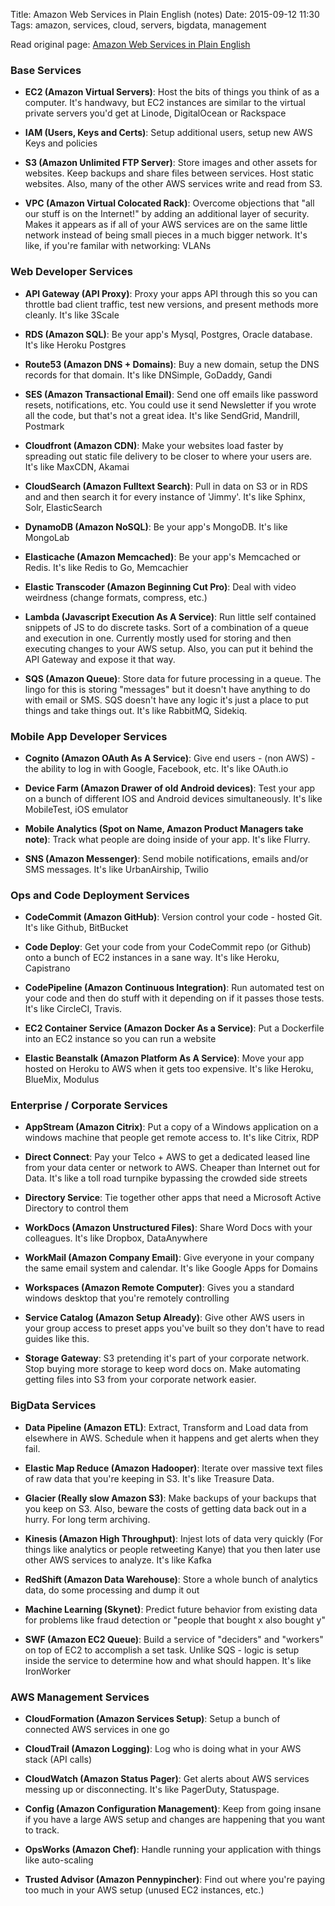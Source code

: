 Title: Amazon Web Services in Plain English (notes)
Date: 2015-09-12 11:30
Tags: amazon, services, cloud, servers, bigdata, management

Read original page: [Amazon Web Services in Plain English](https://www.expeditedssl.com/aws-in-plain-english)


### Base Services

- **EC2 (Amazon Virtual Servers)**: Host the bits of things you think of as a computer. It's handwavy, but EC2 
instances are similar to the virtual private servers you'd get at Linode, DigitalOcean or Rackspace

- **IAM (Users, Keys and Certs)**: Setup additional users, setup new AWS Keys and policies

- **S3 (Amazon Unlimited FTP Server)**: Store images and other assets for websites. Keep backups and share 
files between services. Host static websites. Also, many of the other AWS services write and read from S3.

- **VPC (Amazon Virtual Colocated Rack)**: Overcome objections that "all our stuff is on the Internet!" by 
adding an additional layer of security. Makes it appears as if all of your AWS services are on the same 
little network instead of being small pieces in a much bigger network. It's like, if you're familar with networking: VLANs


### Web Developer Services

- **API Gateway (API Proxy)**: Proxy your apps API through this so you can throttle bad client traffic, test 
new versions, and present methods more cleanly. It's like 3Scale

- **RDS (Amazon SQL)**: Be your app's Mysql, Postgres, Oracle database. It's like Heroku Postgres

- **Route53 (Amazon DNS + Domains)**: Buy a new domain, setup the DNS records for that domain. It's like DNSimple, GoDaddy, Gandi

- **SES (Amazon Transactional Email)**: Send one off emails like password resets, notifications, etc. You could use it send 
Newsletter if you wrote all the code, but that's not a great idea. It's like SendGrid, Mandrill, Postmark

- **Cloudfront (Amazon CDN)**: Make your websites load faster by spreading out static file delivery to be closer to where your 
users are. It's like MaxCDN, Akamai

- **CloudSearch (Amazon Fulltext Search)**: Pull in data on S3 or in RDS and and then search it for every instance of 'Jimmy'. 
It's like Sphinx, Solr, ElasticSearch

- **DynamoDB (Amazon NoSQL)**: Be your app's MongoDB. It's like MongoLab

- **Elasticache (Amazon Memcached)**: Be your app's Memcached or Redis. It's like Redis to Go, Memcachier

- **Elastic Transcoder (Amazon Beginning Cut Pro)**: Deal with video weirdness (change formats, compress, etc.) 

- **Lambda (Javascript Execution As A Service)**: Run little self contained snippets of JS to do discrete tasks. Sort of 
a combination of a queue and execution in one. Currently mostly used for storing and then executing changes to your 
AWS setup. Also, you can put it behind the API Gateway and expose it that way.

- **SQS (Amazon Queue)**: Store data for future processing in a queue. The lingo for this is storing "messages" 
but it doesn't have anything to do with email or SMS. SQS doesn't have any logic it's just a place to put things and 
take things out. It's like RabbitMQ, Sidekiq.


### Mobile App Developer Services

- **Cognito (Amazon OAuth As A Service)**: Give end users - (non AWS) - the ability to log in with Google, Facebook, etc. 
It's like OAuth.io

- **Device Farm (Amazon Drawer of old Android devices)**: Test your app on a bunch of different IOS and Android devices simultaneously. 
It's like MobileTest, iOS emulator

- **Mobile Analytics (Spot on Name, Amazon Product Managers take note)**: Track what people are doing inside of your app. It's like Flurry.

- **SNS (Amazon Messenger)**: Send mobile notifications, emails and/or SMS messages. It's like UrbanAirship, Twilio


### Ops and Code Deployment Services

- **CodeCommit (Amazon GitHub)**: Version control your code - hosted Git. It's like Github, BitBucket

- **Code Deploy**: Get your code from your CodeCommit repo (or Github) onto a bunch of EC2 instances in a sane way. 
It's like Heroku, Capistrano

- **CodePipeline (Amazon Continuous Integration)**: Run automated test on your code and then do stuff with it depending on if 
it passes those tests. It's like CircleCI, Travis.

- **EC2 Container Service (Amazon Docker As a Service)**: Put a Dockerfile into an EC2 instance so you can run a website

- **Elastic Beanstalk (Amazon Platform As A Service)**: Move your app hosted on Heroku to AWS when it gets too expensive. 
It's like Heroku, BlueMix, Modulus


### Enterprise / Corporate Services

- **AppStream (Amazon Citrix)**: Put a copy of a Windows application on a windows machine that people get remote access to. 
It's like Citrix, RDP

- **Direct Connect**: Pay your Telco + AWS to get a dedicated leased line from your data center or network to AWS. Cheaper than 
Internet out for Data. It's like a toll road turnpike bypassing the crowded side streets

- **Directory Service**: Tie together other apps that need a Microsoft Active Directory to control them

- **WorkDocs (Amazon Unstructured Files)**: Share Word Docs with your colleagues. It's like Dropbox, DataAnywhere

- **WorkMail (Amazon Company Email)**: Give everyone in your company the same email system and calendar. It's like
Google Apps for Domains

- **Workspaces (Amazon Remote Computer)**: Gives you a standard windows desktop that you're remotely controlling

- **Service Catalog (Amazon Setup Already)**: Give other AWS users in your group access to preset apps you've built so they 
don't have to read guides like this. 

- **Storage Gateway**: S3 pretending it's part of your corporate network. Stop buying more storage to keep word docs on. 
Make automating getting files into S3 from your corporate network easier.


### BigData Services

- **Data Pipeline (Amazon ETL)**: Extract, Transform and Load data from elsewhere in AWS. Schedule when it happens and 
get alerts when they fail.

- **Elastic Map Reduce (Amazon Hadooper)**: Iterate over massive text files of raw data that you're keeping in S3. It's like
Treasure Data.

- **Glacier (Really slow Amazon S3)**: Make backups of your backups that you keep on S3. Also, beware the costs of getting 
data back out in a hurry. For long term archiving.

- **Kinesis (Amazon High Throughput)**: Injest lots of data very quickly (For things like analytics or people retweeting Kanye) 
that you then later use other AWS services to analyze. It's like Kafka

- **RedShift (Amazon Data Warehouse)**: Store a whole bunch of analytics data, do some processing and dump it out

- **Machine Learning (Skynet)**: Predict future behavior from existing data for problems like fraud detection or "people that 
bought x also bought y"

- **SWF (Amazon EC2 Queue)**: Build a service of "deciders" and "workers" on top of EC2 to accomplish a set task. Unlike 
SQS - logic is setup inside the service to determine how and what should happen. It's like IronWorker


### AWS Management Services

- **CloudFormation (Amazon Services Setup)**: Setup a bunch of connected AWS services in one go

- **CloudTrail (Amazon Logging)**: Log who is doing what in your AWS stack (API calls)

- **CloudWatch (Amazon Status Pager)**: Get alerts about AWS services messing up or disconnecting. It's like PagerDuty, Statuspage.

- **Config (Amazon Configuration Management)**: Keep from going insane if you have a large AWS setup and changes are happening 
that you want to track.

- **OpsWorks (Amazon Chef)**: Handle running your application with things like auto-scaling

- **Trusted Advisor (Amazon Pennypincher)**: Find out where you're paying too much in your AWS setup (unused EC2 instances, etc.)



